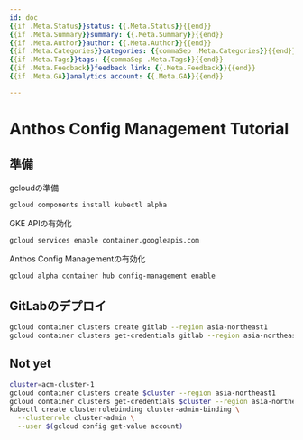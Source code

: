 ```yaml
---
id: doc
{{if .Meta.Status}}status: {{.Meta.Status}}{{end}}
{{if .Meta.Summary}}summary: {{.Meta.Summary}}{{end}}
{{if .Meta.Author}}author: {{.Meta.Author}}{{end}}
{{if .Meta.Categories}}categories: {{commaSep .Meta.Categories}}{{end}}
{{if .Meta.Tags}}tags: {{commaSep .Meta.Tags}}{{end}}
{{if .Meta.Feedback}}feedback link: {{.Meta.Feedback}}{{end}}
{{if .Meta.GA}}analytics account: {{.Meta.GA}}{{end}}

---
```


# Anthos Config Management Tutorial

## 準備

gcloudの準備

```bash
gcloud components install kubectl alpha
```

GKE APIの有効化

```bash
gcloud services enable container.googleapis.com
```

Anthos Config Managementの有効化

```bash
gcloud alpha container hub config-management enable
```

## GitLabのデプロイ

```bash
gcloud container clusters create gitlab --region asia-northeast1
gcloud container clusters get-credentials gitlab --region asia-northeast1

```

## Not yet

```bash
cluster=acm-cluster-1
gcloud container clusters create $cluster --region asia-northeast1
gcloud container clusters get-credentials $cluster --region asia-northeast1
kubectl create clusterrolebinding cluster-admin-binding \
  --clusterrole cluster-admin \
  --user $(gcloud config get-value account)
```

